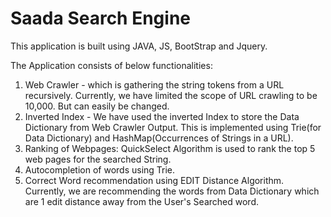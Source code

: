 # Saada Search Engine

This application is built using JAVA, JS, BootStrap and Jquery. 

The Application consists of below functionalities: 
 1. Web Crawler - which is gathering the string tokens from a URL recursively. Currently, we have limited the scope of URL crawling to be 10,000. But can easily be changed. 
 2. Inverted Index - We have used the inverted Index to store the Data Dictionary from Web Crawler Output. This is implemented using Trie(for Data Dictionary) and HashMap(Occurrences of Strings in a URL). 
 3. Ranking of Webpages: QuickSelect Algorithm is used to rank the top 5 web pages for the searched String.
 4. Autocompletion of words using Trie.
 5. Correct Word recommendation using EDIT Distance Algorithm. Currently, we are recommending the words from Data Dictionary which are 1 edit distance away from the User's Searched word.
